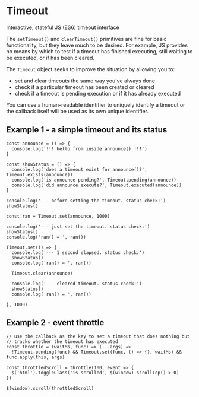 # Timeout
Interactive, stateful JS (ES6) timeout interface

The `setTimeout()` and `clearTimeout()` primitives are fine for basic functionality, but they leave much to be desired. For example, JS provides no means by which to test if a timeout has finished executing, still waiting to be executed, or if has been cleared.

The `Timeout` object seeks to improve the situation by allowing you to:
* set and clear timeouts the same way you've always done
* check if a particular timeout has been created or cleared
* check if a timeout is pending execution or if it has already executed

You can use a human-readable identifier to uniquely identify a timeout or the callback itself will be used as its own unique identifier.

## Example 1 - a simple timeout and its status
```
const announce = () => {
  console.log('!!! hello from inside announce() !!!')
}

const showStatus = () => {
  console.log('does a timeout exist for announce()?', Timeout.exists(announce))
  console.log('is announce pending?', Timeout.pending(announce))
  console.log('did announce execute?', Timeout.executed(announce))
}

console.log('--- before setting the timeout. status check:')
showStatus()

const ran = Timeout.set(announce, 1000)

console.log('--- just set the timeout. status check:')
showStatus()
console.log('ran() = ', ran())

Timeout.set(() => {
  console.log('--- 1 second elapsed. status check:')
  showStatus()
  console.log('ran() = ', ran())
  
  Timeout.clear(announce)
  
  console.log('--- cleared timeout. status check:')
  showStatus()
  console.log('ran() = ', ran())
  
}, 1000)

```

## Example 2 - event throttle
```
// use the callback as the key to set a timeout that does nothing but
// tracks whether the timeout has executed
const throttle = (waitMs, func) => (...args) =>
  !Timeout.pending(func) && Timeout.set(func, () => {}, waitMs) && func.apply(this, args)

const throttledScroll = throttle(100, event => {
  $('html').toggleClass('is-scrolled', $(window).scrollTop() > 0)
})

$(window).scroll(throttledScroll)
```
